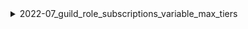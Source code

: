 <details>
<summary>2022-07_guild_role_subscriptions_variable_max_tiers</summary>

## Filter: Guild member count range
```css
None: 0 - 10000
```

</details>
